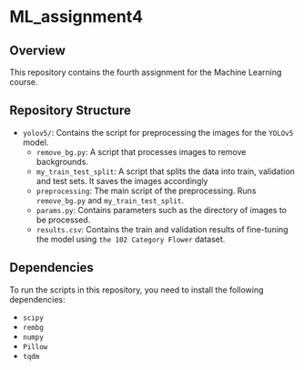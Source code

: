# ML_assignment4

## Overview
This repository contains the fourth assignment for the Machine Learning course.

## Repository Structure
- `yolov5/`: Contains the script for preprocessing the images for the `YOLOv5` model.
  - `remove_bg.py`: A script that processes images to remove backgrounds.
  - `my_train_test_split`: A script that splits the data into train, validation and test sets. It saves the images accordingly
  - `preprocessing`: The main script of the preprocessing. Runs `remove_bg.py` and `my_train_test_split`.
  - `params.py`: Contains parameters such as the directory of images to be processed.
  - `results.csv`: Contains the train and validation results of fine-tuning the model using `the 102 Category Flower` dataset.

## Dependencies
To run the scripts in this repository, you need to install the following dependencies:
- `scipy`
- `rembg`
- `numpy`
- `Pillow`
- `tqdm`
